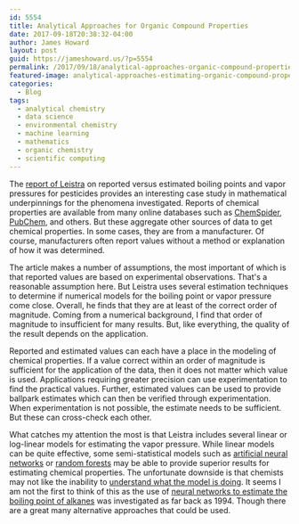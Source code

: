 ```yaml
---
id: 5554
title: Analytical Approaches for Organic Compound Properties
date: 2017-09-18T20:38:32-04:00
author: James Howard
layout: post
guid: https://jameshoward.us/?p=5554
permalink: /2017/09/18/analytical-approaches-organic-compound-properties/
featured-image: analytical-approaches-estimating-organic-compound-properties.jpg
categories:
  - Blog
tags:
  - analytical chemistry
  - data science
  - environmental chemistry
  - machine learning
  - mathematics
  - organic chemistry
  - scientific computing
---
```

The [report of Leistra](http://library.wur.nl/WebQuery/wurpubs/412692)
on reported versus estimated boiling points and vapor pressures for
pesticides provides an interesting case study in mathematical
underpinnings for the phenomena investigated.  Reports of chemical
properties are available from many online databases such as
[ChemSpider](http://www.chemspider.com/),
[PubChem](https://pubchem.ncbi.nlm.nih.gov/), and others.  But these
aggregate other sources of data to get chemical properties.  In
some cases, they are from a manufacturer.  Of course, manufacturers
often report values without a method or explanation of how it was
determined.

The article makes a number of assumptions, the most important of
which is that reported values are based on experimental observations.
That's a reasonable assumption here.  But Leistra uses several
estimation techniques to determine if numerical models for the
boiling point or vapor pressure come close.  Overall, he finds that
they are at least of the correct order of magnitude.  Coming from
a numerical background, I find that order of magnitude to insufficient
for many results.  But, like everything, the quality of the result
depends on the application.

Reported and estimated values can each have a place in the modeling
of chemical properties.  If a value correct within an order of
magnitude is sufficient for the application of the data, then it
does not matter which value is used.  Applications requiring greater
precision can use experimentation to find the practical values.
Further, estimated values can be used to provide ballpark estimates
which can then be verified through experimentation.  When experimentation
is not possible, the estimate needs to be sufficient.  But these
can cross-check each other.

What catches my attention the most is that Leistra includes several
linear or log-linear models for estimating the vapor pressure.
While linear models can be quite effective, some semi-statistical
models such as [artificial neural
networks](http://www.psych.utoronto.ca/users/reingold/courses/ai/cache/neural2.html)
or [random
forests](https://www.stat.berkeley.edu/~breiman/RandomForests/cc_home.htm)
may be able to provide superior results for estimating chemical
properties.  The unfortunate downside is that chemists may not like
the inability to [understand what the model is
doing](https://www.ncbi.nlm.nih.gov/pubmed/18255717).  It seems I
am not the first to think of this as the use of [neural networks
to estimate the boiling point of
alkanes](http://pubs.rsc.org/en/content/articlepdf/1994/FT/FT9949000097)
was investigated as far back as 1994.  Though there are a great
many alternative approaches that could be used.
